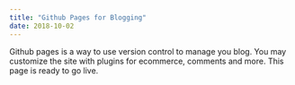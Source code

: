 ```yaml
---
title: "Github Pages for Blogging"
date: 2018-10-02
---
```


Github pages is a way to use version control to manage you blog. You may customize the site with plugins for ecommerce, comments and more.
This page is ready to go live.
